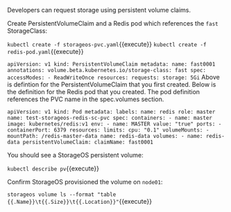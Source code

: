 Developers can request storage using persistent volume claims.

Create PersistentVolumeClaim and a Redis pod which references the `fast` StorageClass:

`kubectl create -f storageos-pvc.yaml`{{execute}}
`kubectl create -f redis-pod.yaml`{{execute}}

`
apiVersion: v1
kind: PersistentVolumeClaim
metadata:
  name: fast0001
  annotations:
    volume.beta.kubernetes.io/storage-class: fast
spec:
  accessModes:
    - ReadWriteOnce
  resources:
    requests:
      storage: 5Gi
`
Above is defintion for the PersistentVolumeClaim that you first created. Below
is the definition for the Redis pod that you created. The pod definition
references the PVC name in the spec.volumes section.

`
apiVersion: v1
kind: Pod
metadata:
  labels:
    name: redis
    role: master
  name: test-storageos-redis-sc-pvc
spec:
  containers:
    - name: master
      image: kubernetes/redis:v1
      env:
        - name: MASTER
          value: "true"
      ports:
        - containerPort: 6379
      resources:
        limits:
          cpu: "0.1"
      volumeMounts:
        - mountPath: /redis-master-data
          name: redis-data
  volumes:
    - name: redis-data
      persistentVolumeClaim:
        claimName: fast0001
`

You should see a StorageOS persistent volume:

`kubectl describe pv`{{execute}}

Confirm StorageOS provisioned the volume on `node01`:

`storageos volume ls --format "table {{.Name}}\t{{.Size}}\t{{.Location}}"`{{execute}}
